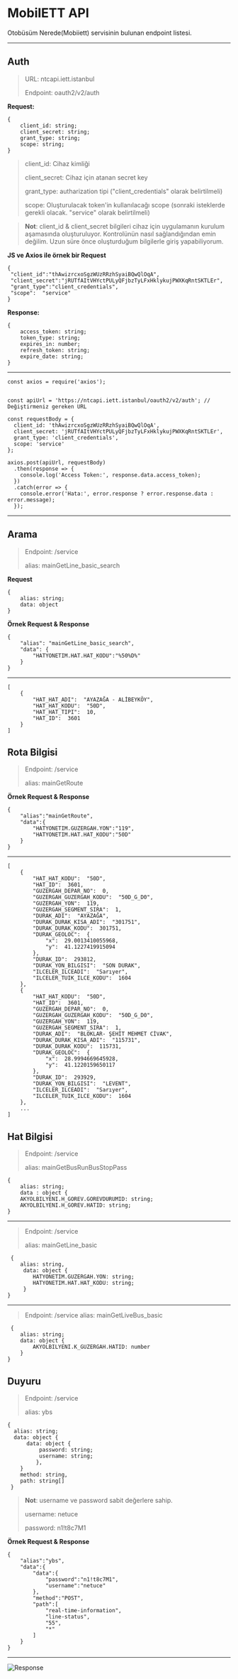 # MobiIETT API
Otobüsüm Nerede(Mobiiett) servisinin bulunan endpoint listesi.

<hr>

## Auth

    

> URL: ntcapi.iett.istanbul
> 
> Endpoint: oauth2/v2/auth

**Request:**

	{
		client_id: string;
		client_secret: string;
		grant_type: string; 
		scope: string;
	}

> client_id: Cihaz kimliği
> 
> client_secret: Cihaz için atanan secret key
> 
> grant_type: autharization tipi ("client_credentials" olarak belirtilmeli)
> 
> scope: Oluşturulacak token'in kullanılacağı scope (sonraki isteklerde gerekli olacak. "service" olarak belirtilmeli)


 

> **Not**: client_id & client_secret bilgileri cihaz için uygulamanın kurulum aşamasında oluşturuluyor. Kontrolünün nasıl sağlandığından emin değilim. Uzun süre önce oluşturduğum bilgilerle giriş yapabiliyorum.

**JS ve Axios ile örnek bir Request**

    {
     "client_id":"thAwizrcxoSgzWUzRRzhSyaiBQwQlOqA",
     "client_secret":"jRUTfAItVHYctPULyQFjbzTyLFxHklykujPWXKqRntSKTLEr",
     "grant_type":"client_credentials",
     "scope":  "service"
    }

**Response:**

    {
    	access_token: string;
    	token_type: string;
    	expires_in: number; 
    	refresh_token: string;
    	expire_date: string;
    }

<hr>

    const axios = require('axios');


    const apiUrl = 'https://ntcapi.iett.istanbul/oauth2/v2/auth'; // Değiştirmeniz gereken URL
    
    const requestBody = {
      client_id: 'thAwizrcxoSgzWUzRRzhSyaiBQwQlOqA',
      client_secret: 'jRUTfAItVHYctPULyQFjbzTyLFxHklykujPWXKqRntSKTLEr',
      grant_type: 'client_credentials',
      scope: 'service'
    };
    
    axios.post(apiUrl, requestBody)
      .then(response => {
        console.log('Access Token:', response.data.access_token);
      })
      .catch(error => {
        console.error('Hata:', error.response ? error.response.data : error.message);
      });


<hr>

## Arama

> Endpoint: /service
> 
> alias: mainGetLine_basic_search

**Request**

    {
	    alias: string;
	    data: object
    }

**Örnek Request & Response**

    {
	    "alias": "mainGetLine_basic_search",
	    "data": {
		    "HATYONETIM.HAT.HAT_KODU":"%50%D%"
	    }
    }

<hr>

    [
	    {   
		    "HAT_HAT_ADI":  "AYAZAĞA - ALİBEYKÖY",   
		    "HAT_HAT_KODU":  "50D",
		    "HAT_HAT_TIPI":  10,
		    "HAT_ID":  3601
	    }
    ]

## Rota Bilgisi

> Endpoint: /service
> 
> alias: mainGetRoute

**Örnek Request & Response**

    {
	    "alias":"mainGetRoute",   
	    "data":{
		    "HATYONETIM.GUZERGAH.YON":"119",
		    "HATYONETIM.HAT.HAT_KODU":"50D" 
	    }
    }

<hr>

    [
	    {
		    "HAT_HAT_KODU":  "50D",
		    "HAT_ID":  3601,
		    "GUZERGAH_DEPAR_NO":  0,
		    "GUZERGAH_GUZERGAH_KODU":  "50D_G_D0",
		    "GUZERGAH_YON":  119,
		    "GUZERGAH_SEGMENT_SIRA":  1,
		    "DURAK_ADI":  "AYAZAĞA",
		    "DURAK_DURAK_KISA_ADI":  "301751",
		    "DURAK_DURAK_KODU":  301751,
		    "DURAK_GEOLOC":  {
			    "x":  29.0013410055968,
			    "y":  41.1227419915094
		    },
		    "DURAK_ID":  293812,
		    "DURAK_YON_BILGISI":  "SON DURAK",
		    "ILCELER_ILCEADI":  "Sarıyer",
		    "ILCELER_TUIK_ILCE_KODU":  1604
	    },
	    {
		    "HAT_HAT_KODU":  "50D",
		    "HAT_ID":  3601,
		    "GUZERGAH_DEPAR_NO":  0,
		    "GUZERGAH_GUZERGAH_KODU":  "50D_G_D0",
		    "GUZERGAH_YON":  119,
		    "GUZERGAH_SEGMENT_SIRA":  1,
		    "DURAK_ADI":  "BLOKLAR- ŞEHİT MEHMET CİVAK",
		    "DURAK_DURAK_KISA_ADI":  "115731",
		    "DURAK_DURAK_KODU":  115731,
		    "DURAK_GEOLOC":  {
			    "x":  28.9994669645928,
			    "y":  41.1220159650117
		    },
		    "DURAK_ID":  293929,
		    "DURAK_YON_BILGISI":  "LEVENT",
		    "ILCELER_ILCEADI":  "Sarıyer",
		    "ILCELER_TUIK_ILCE_KODU":  1604
	    },
	    ...
    ]

## Hat Bilgisi

> Endpoint: /service
> 
> alias: mainGetBusRunBusStopPass

    {
	    alias: string;
	    data : object {
	    AKYOLBILYENI.H_GOREV.GOREVDURUMID: string;
	    AKYOLBILYENI.H_GOREV.HATID: string;
    }

<hr>
    
> Endpoint: /service
> 
> alias: mainGetLine_basic
  
     {  
		alias: string,  
		 data: object {
		    HATYONETIM.GUZERGAH.YON: string;
		    HATYONETIM.HAT.HAT_KODU: string;
		 }
    }
        
 <hr>
 
> Endpoint: /service
> alias: mainGetLiveBus_basic
  
  

     {
    	alias: string;
    	data: object {
	    	AKYOLBILYENI.K_GUZERGAH.HATID: number
	    }
    }

## Duyuru

> Endpoint: /service
> 
> alias: ybs

    {
	  alias: string;
	  data: object {
		  data: object {
			  password: string;
			  username: string;
			 },
		}
		method: string,
		path: string[]
	 }

> **Not**: username ve password sabit değerlere sahip.
> 
> username: netuce
> 
> password: n1!t8c7M1

**Örnek Request & Response**

    {
	    "alias":"ybs",
	    "data":{
		    "data":{
			    "password":"n1!t8c7M1",
			    "username":"netuce"
		    },
		    "method":"POST",
		    "path":[
			    "real-time-information",
			    "line-status",
			    "55",
			    "*"
		    ]
		}
    }

<hr>

   ![Response](https://i.hizliresim.com/88meqrb.png)
